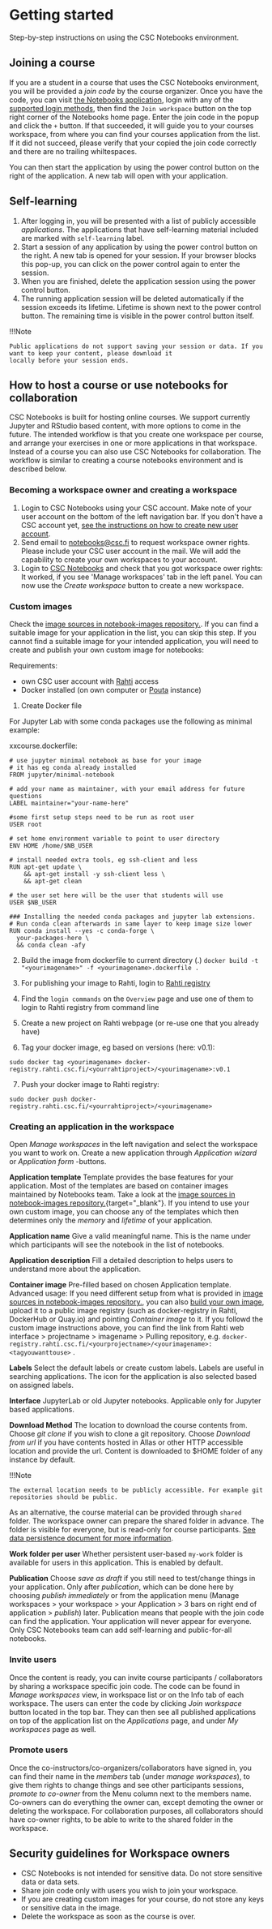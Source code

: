 # Getting started

Step-by-step instructions on using the CSC Notebooks environment. 



## Joining a course

If you are a student in a course that uses the CSC Notebooks environment, you will be provided a _join code_ by the course organizer.
Once you have the code, you can visit [the Notebooks application](https://notebooks-beta.rahtiapp.fi), login with any of the [supported login methods](getting_started.md/#how-to-login-to-csc-notebooks), then find the `Join workspace` button on the top right corner of the Notebooks home page. Enter the join code in the popup and click the `+` button. If that succeeded, it will guide you to your courses workspace, from where you can find your courses application from the list. If it did not succeed, ṕlease verify that your copied the join code correctly and there are no trailing whiltespaces.

You can then start the application by using the power control button on the right of the application. A new tab will open with your application.

## Self-learning

1. After logging in, you will be presented with a list of publicly accessible *applications*. The applications that 
   have self-learning material included are marked with `self-learning` label.
2. Start a session of any application by using the power control button on the right. A new tab is opened for
   your session. If your browser blocks this pop-up, you can click on the power control again to enter the session.
3. When you are finished, delete the application session using the power control button.
4. The running application session will be deleted automatically if the session exceeds its lifetime. Lifetime is 
   shown next to the power control button. The remaining time is visible in the power control button itself.

!!!Note

    Public applications do not support saving your session or data. If you want to keep your content, please download it
    locally before your session ends.

## How to host a course or use notebooks for collaboration

CSC Notebooks is built for hosting online courses. We support currently Jupyter and RStudio based content, with more
options to come in the future. The intended workflow is that you create one workspace per course, and arrange your 
exercises in one or more applications in that workspace.
Instead of a course you can also use CSC Notebooks for collaboration. The workflow is similar to creating a course notebooks environment and is described below.

### Becoming a workspace owner and creating a workspace

1. Login to CSC Notebooks using your CSC account. Make note of your user account on the bottom of the left navigation
   bar. If you don't have a CSC account yet, 
   [see the instructions on how to create new user account](../../../accounts/how-to-create-new-user-account/).
2. Send email to <notebooks@csc.fi> to request workspace owner rights. Please include your CSC user account in the mail. 
   We will add the capability to create your own workspaces to your account.
3. Login to [CSC Notebooks](https://notebooks-beta.rahtiapp.fi/welcome) and check that you got workspace ower rights:
It worked, if you see 'Manage workspaces' tab in the left panel. You can now use the *Create workspace* button to create a new workspace.
 
### Custom images

Check the [image sources in notebook-images repository.](https://github.com/CSCfi/notebook-images/tree/master/builds). If you can find a suitable image for your application in the list, you can skip this step. If you cannot find a suitable image for your intended application, you will need to create and publish your own custom image for notebooks:

Requirements: 

* own CSC user account with [Rahti](../rahti/rahti-what-is.md) access
* Docker installed (on own computer or [Pouta](../pouta/pouta-what-is/) instance)

1. Create Docker file

For Jupyter Lab with some conda packages use the following as minimal example:

xxcourse.dockerfile:

```text 
# use jupyter minimal notebook as base for your image
# it has eg conda already installed
FROM jupyter/minimal-notebook

# add your name as maintainer, with your email address for future questions
LABEL maintainer="your-name-here"

#some first setup steps need to be run as root user
USER root

# set home environment variable to point to user directory
ENV HOME /home/$NB_USER

# install needed extra tools, eg ssh-client and less
RUN apt-get update \
    && apt-get install -y ssh-client less \
    && apt-get clean

# the user set here will be the user that students will use 
USER $NB_USER

### Installing the needed conda packages and jupyter lab extensions. 
# Run conda clean afterwards in same layer to keep image size lower
RUN conda install --yes -c conda-forge \
  your-packages-here \
  && conda clean -afy

```

2. Build the image from dockerfile to current directory (.)
`docker build -t "<yourimagename>" -f <yourimagename>.dockerfile .`

3. For publishing your image to Rahti, login to [Rahti registry](https://registry-console.rahti.csc.fi/)

4. Find the `login commands` on the `Overview` page and use one of them to login to Rahti registry from command line

5. Create a new project on Rahti webpage (or re-use one that you already have)

6. Tag your docker image, eg based on versions (here: v0.1):

`sudo docker tag <yourimagename> docker-registry.rahti.csc.fi/<yourrahtiproject>/<yourimagename>:v0.1`

7. Push your docker image to Rahti registry:

`sudo docker push docker-registry.rahti.csc.fi/<yourrahtiproject>/<yourimagename>`

### Creating an application in the workspace

Open *Manage workspaces* in the left navigation and select the workspace you want to work on. Create a new application 
through *Application wizard* or *Application form* -buttons.

**Application template** Template provides the base features for your application. Most of the templates are based on
container images maintained by Notebooks team. Take a look at the 
[image sources in notebook-images repository.](https://github.com/CSCfi/notebook-images/tree/master/builds){target="_blank"}. If you intend to use your own custom image, you can choose any of the templates which then determines only the _memory_ and _lifetime_ of your application.

**Application name** Give a valid meaningful name. This is the name under which participants will see the notebook in the list of notebooks.

**Application description** Fill a detailed description to helps users to understand more about the application.

**Container image** Pre-filled based on chosen Application template.
Advanced usage: If you need different setup from what is provided in [image sources in notebook-images repository.](https://github.com/CSCfi/notebook-images/tree/master/builds), you can also [build 
your own image](getting_started.md/#custom-images), upload it to a public image registry (such as docker-registry in Rahti, DockerHub or Quay.io) and pointing *Container image* to it. If you followd the custom image instructions above, you can find the link from Rahti web interface > projectname > imagename > Pulling repository, e.g. `docker-registry.rahti.csc.fi/<yourprojectname>/<yourimagename>:<tagyouwanttouse>` .

**Labels** Select the default labels or create custom labels. Labels are useful in searching applications. The icon for
the application is also selected based on assigned labels.

**Interface** JupyterLab or old Jupyter notebooks. Applicable only for Jupyter based applications.

**Download Method** The location to download the course contents from. Choose *git clone* if you wish to clone a git
repository. Choose *Download from url* if you have contents hosted in Allas or other HTTP accessible location and provide the url. Content is downloaded to $HOME folder of any instance by default.

!!!Note

    The external location needs to be publicly accessible. For example git repositories should be public.

As an alternative, the course material can be provided through `shared` folder. The workspace owner can prepare the
shared folder in advance. The folder is visible for everyone, but is read-only for course participants.
[See data persistence document for more information](data_persistence.md).

**Work folder per user** Whether persistent user-based `my-work` folder is available for users in this application. 
This is enabled by default.

**Publication** Choose *save as draft* if you still need to test/change things in your application. Only after *publication*, which can be done here by choosing *publish immediately* or from the application menu (Manage workspaces > your workspace > your Application > 3 bars on right end of application > *publish*) later. Publication means that people with the join code can find the application. Your application will never appear for everyone. Only CSC Notebooks team can add self-learning and public-for-all notebooks.

### Invite users

Once the content is ready, you can invite course participants / collaborators by sharing a workspace specific join code. The code can be found in
*Manage workspaces* view, in workspace list or on the Info tab of each workspace.
The users can enter the code by clicking *Join workspace* button located in the top bar. They can then see all published 
applications on top of the application list on the *Applications* page, and under *My workspaces* page as well.

### Promote users

Once the co-instructors/co-organizers/collaborators have signed in, you can find their name in the *members* tab (under *manage workspaces*), to give them rights to change things and see other participants sessions, *promote to co-owner* from the Menu column next to the members name.
Co-owners can do everything the owner can, except demoting the owner or deleting the workspace. For collaboration purposes, all collaborators should have co-owner rights, to be able to write to the shared folder in the workspace.


## Security guidelines for Workspace owners

- CSC Notebooks is not intended for sensitive data. Do not store sensitive data or data sets.
- Share join code only with users you wish to join your workspace.
- If you are creating custom images for your course, do not store any keys or sensitive data in the image.
- Delete the workspace as soon as the course is over.

